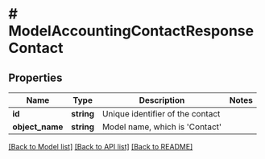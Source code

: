 # # ModelAccountingContactResponseContact

## Properties

Name | Type | Description | Notes
------------ | ------------- | ------------- | -------------
**id** | **string** | Unique identifier of the contact |
**object_name** | **string** | Model name, which is &#39;Contact&#39; |

[[Back to Model list]](../../README.md#models) [[Back to API list]](../../README.md#endpoints) [[Back to README]](../../README.md)
